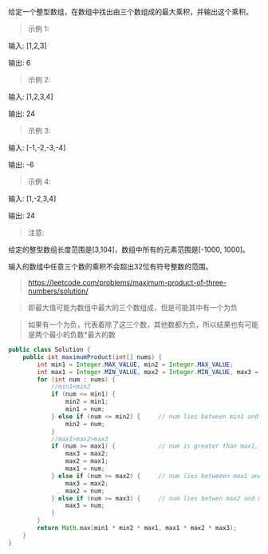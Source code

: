 给定一个整型数组，在数组中找出由三个数组成的最大乘积，并输出这个乘积。

>示例 1:

输入: [1,2,3]

输出: 6

>示例 2:

输入: [1,2,3,4]

输出: 24

>示例 3:

输入: [-1,-2,-3,-4]

输出: -6

>示例 4:

输入: [1,-2,3,4]

输出: 24

>注意:

给定的整型数组长度范围是[3,104]，数组中所有的元素范围是[-1000, 1000]。

输入的数组中任意三个数的乘积不会超出32位有符号整数的范围。

>https://leetcode.com/problems/maximum-product-of-three-numbers/solution/

>即最大值可能为数组中最大的三个数组成，但是可能其中有一个为负

>如果有一个为负，代表着除了这三个数，其他数都为负，所以结果也有可能是两个最小的负数*最大的数
```java
public class Solution {
    public int maximumProduct(int[] nums) {
        int min1 = Integer.MAX_VALUE, min2 = Integer.MAX_VALUE;
        int max1 = Integer.MIN_VALUE, max2 = Integer.MIN_VALUE, max3 = Integer.MIN_VALUE;
        for (int num : nums) {
            //min1<min2
            if (num <= min1) {
                min2 = min1;
                min1 = num;
            } else if (num <= min2) {     // num lies between min1 and min2
                min2 = num;
            }
            //max1>max2>max3
            if (num >= max1) {            // num is greater than max1, max2 and max3
                max3 = max2;
                max2 = max1;
                max1 = num;
            } else if (num >= max2) {     // num lies betweeen max1 and max2
                max3 = max2;
                max2 = num;
            } else if (num >= max3) {     // num lies betwen max2 and max3
                max3 = num;
            }
        }
        return Math.max(min1 * min2 * max1, max1 * max2 * max3);
    }
}
```
